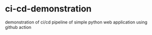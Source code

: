 # ci-cd-demonstration
demonstration of ci/cd pipeline of simple python web application using github action

